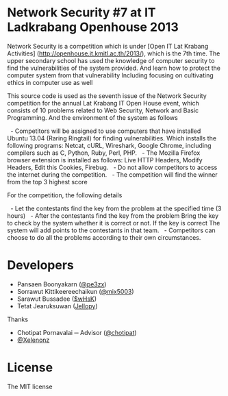 Network Security #7 at IT Ladkrabang Openhouse 2013
=========

Network Security is a competition which is under [Open IT Lat Krabang Activities] (http://openhouse.it.kmitl.ac.th/2013/), which is the 7th time. The upper secondary school has used the knowledge of computer security to find the vulnerabilities of the system provided. And learn how to protect the computer system from that vulnerability Including focusing on cultivating ethics in computer use as well

This source code is used as the seventh issue of the Network Security competition for the annual Lat Krabang IT Open House event, which consists of 10 problems related to Web Security, Network and Basic Programming. And the environment of the system as follows

  - Competitors will be assigned to use computers that have installed Ubuntu 13.04 (Raring Ringtail) for finding vulnerabilities. Which installs the following programs: Netcat, cURL, Wireshark, Google Chrome, including compilers such as C, Python, Ruby, Perl, PHP.
  - The Mozilla Firefox browser extension is installed as follows: Live HTTP Headers, Modify Headers, Edit this Cookies, Firebug.
  - Do not allow competitors to access the internet during the competition.
  - The competition will find the winner from the top 3 highest score

For the competition, the following details

  - Let the contestants find the key from the problem at the specified time (3 hours)
  - After the contestants find the key from the problem Bring the key to check by the system whether it is correct or not. If the key is correct The system will add points to the contestants in that team.
  - Competitors can choose to do all the problems according to their own circumstances.

Developers
=========

 - Pansaen Boonyakarn  ([@pe3zx](https://twitter.com/pe3zx)) 
 - Sorrawut Kittikeereechaikun ([@mix5003](https://twitter.com/mix5003))
 - Sarawut Bussadee ([$wHsK](https://www.facebook.com/tob.hsk))
 - Tetat Jearuksuwan ([Jellopy](https://www.facebook.com/Jellopy1ea))

Thanks

 - Chotipat Pornavalai ─ Advisor ([@chotipat](https://twitter.com/chotipat))
 - [@Xelenonz](https://twitter.com/xelenonz)

License
=========
The MIT license
